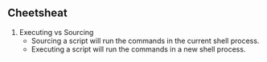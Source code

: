 Cheetsheat
---

1. Executing vs Sourcing
    - Sourcing a script will run the commands in the current shell process.
    - Executing a script will run the commands in a new shell process.